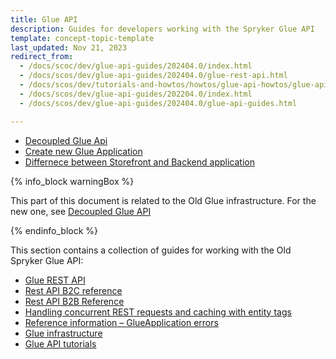```yaml
---
title: Glue API
description: Guides for developers working with the Spryker Glue API
template: concept-topic-template
last_updated: Nov 21, 2023
redirect_from:
  - /docs/scoc/dev/glue-api-guides/202404.0/index.html
  - /docs/scos/dev/glue-api-guides/202404.0/glue-rest-api.html
  - /docs/scos/dev/tutorials-and-howtos/howtos/glue-api-howtos/glue-api-howtos.html
  - /docs/scos/dev/glue-api-guides/202204.0/index.html
  - /docs/scos/dev/glue-api-guides/202404.0/glue-api-guides.html

---
```

- [Decoupled Glue Api](/docs/dg/dev/glue-api/latest/decoupled-glue-api.html)
- [Create new Glue Application](/docs/dg/dev/glue-api/latest/create-glue-api-applications.html)
- [Differnece between Storefront and Backend application](/docs/dg/dev/glue-api/latest/backend-and-storefront-api-module-differences.html)

{% info_block warningBox %}

This part of this document is related to the Old Glue infrastructure. For the new one, see [Decoupled Glue API](/docs/dg/dev/glue-api/latest/decoupled-glue-api.html)

{% endinfo_block %}

This section contains a collection of guides for working with the Old Spryker Glue API:
- [Glue REST API](/docs/dg/dev/glue-api/latest/rest-api/glue-rest-api.html)
- [Rest API B2C reference](/docs/dg/dev/glue-api/latest/rest-api/rest-api-b2c-demo-shop-reference.html)  
- [Rest API B2B Reference](/docs/dg/dev/glue-api/latest/rest-api/rest-api-b2b-demo-shop-reference.html)
- [Handling concurrent REST requests and caching with entity tags](/docs/dg/dev/glue-api/latest/rest-api/handling-concurrent-rest-requests-and-caching-with-entity-tags.html)
- [Reference information – GlueApplication errors](/docs/dg/dev/glue-api/latest/rest-api/reference-information-glueapplication-errors.html)
- [Glue infrastructure](/docs/dg/dev/glue-api/latest/rest-api/glue-infrastructure.html)
- [Glue API tutorials](/docs/dg/dev/glue-api/latest/glue-api-tutorials/glue-api-tutorials.html)
